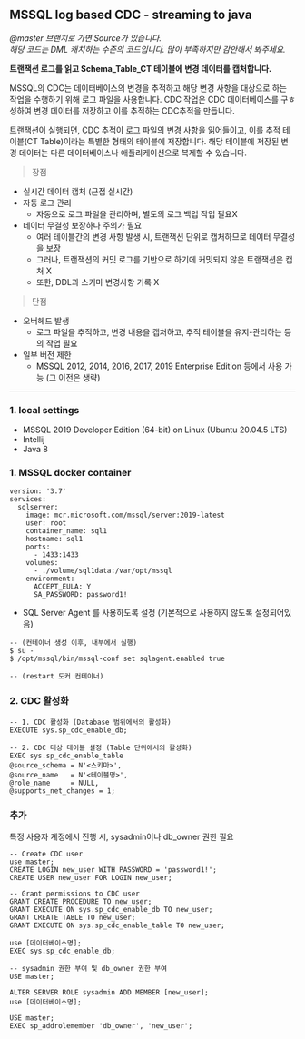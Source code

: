 ## **MSSQL log based CDC - streaming to java**

*@master 브랜치로 가면 Source가 있습니다.*  
*해당 코드는 DML 캐치하는 수준의 코드입니다. 많이 부족하지만 감안해서 봐주세요.*

**트랜잭션 로그를 읽고 Schema_Table_CT 테이블에 변경 데이터를 캡처합니다.**

MSSQL의 CDC는 데이터베이스의 변경을 추적하고 해당 변경 사항을 대상으로 하는 작업을 수행하기 위해 로그 파일을 사용합니다. CDC 작업은 CDC 데이터베이스를 구ㅎ성하여 변경 데이터를 저장하고 이를 추적하는 CDC추적을 만듭니다.

트랜잭션이 실행되면, CDC 추적이 로그 파일의 변경 사항을 읽어들이고, 이를 추적 테이블(CT Table)이라는 특별한 형태의 테이블에 저장합니다. 해당 테이블에 저장된 변경 데이터는 다른 데이터베이스나 애플리케이션으로 복제할 수 있습니다.

> 장점

* 실시간 데이터 캡처 (근접 실시간)   
* 자동 로그 관리    
    + 자동으로 로그 파일을 관리하며, 별도의 로그 백업 작업 필요X  
* 데이터 무결성 보장하나 주의가 필요  
    + 여러 테이블간의 변경 사항 발생 시, 트랜잭션 단위로 캡처하므로 데이터 무결성을 보장  
    + 그러나, 트랜잭션의 커밋 로그를 기반으로 하기에 커밋되지 않은 트랜잭션은 캡처 X  
    + 또한, DDL과 스키마 변경사항 기록 X    

> 단점

* 오버헤드 발생   
    + 로그 파일을 추적하고, 변경 내용을 캡처하고, 추적 테이블을 유지-관리하는 등의 작업 필요  
* 일부 버전 제한    
    + MSSQL 2012, 2014, 2016, 2017, 2019 Enterprise Edition 등에서 사용 가능 (그 이전은 생략)  

---

### 1. local settings

* MSSQL 2019 Developer Edition (64-bit) on Linux (Ubuntu 20.04.5 LTS)
* Intellij
* Java 8

### 1. MSSQL docker container 

 
```
version: '3.7'
services:
  sqlserver:
    image: mcr.microsoft.com/mssql/server:2019-latest
    user: root
    container_name: sql1
    hostname: sql1
    ports:
      - 1433:1433
    volumes:
      - ./volume/sql1data:/var/opt/mssql
    environment:
      ACCEPT_EULA: Y
      SA_PASSWORD: password1!
```

* SQL Server Agent 를 사용하도록 설정 (기본적으로 사용하지 않도록 설정되어있음)

```
-- (컨테이너 생성 이후, 내부에서 실행)
$ su -
$ /opt/mssql/bin/mssql-conf set sqlagent.enabled true

-- (restart 도커 컨테이너)
```


### 2. CDC 활성화

```
-- 1. CDC 활성화 (Database 범위에서의 활성화)
EXECUTE sys.sp_cdc_enable_db;

-- 2. CDC 대상 테이블 설정 (Table 단위에서의 활성화)
EXEC sys.sp_cdc_enable_table  
@source_schema = N'<스키마>',  
@source_name   = N'<테이블명>',  
@role_name     = NULL,  
@supports_net_changes = 1;
```

### 추가

특정 사용자 계정에서 진행 시, sysadmin이나 db_owner 권한 필요

```
-- Create CDC user
use master;
CREATE LOGIN new_user WITH PASSWORD = 'password1!';
CREATE USER new_user FOR LOGIN new_user;

-- Grant permissions to CDC user
GRANT CREATE PROCEDURE TO new_user;
GRANT EXECUTE ON sys.sp_cdc_enable_db TO new_user;
GRANT CREATE TABLE TO new_user;
GRANT EXECUTE ON sys.sp_cdc_enable_table TO new_user;

use [데이터베이스명];
EXEC sys.sp_cdc_enable_db;

-- sysadmin 권한 부여 및 db_owner 권한 부여
USE master;

ALTER SERVER ROLE sysadmin ADD MEMBER [new_user];
use [데이터베이스명];

USE master;
EXEC sp_addrolemember 'db_owner', 'new_user';
```

